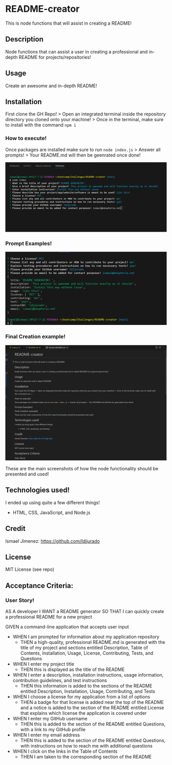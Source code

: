 # README-creator
This is node functions that will assist in creating a README!

## Description
Node functions that can assist a user in creating a professional and in-depth README for projects/repositories!

## Usage
Create an awesome and in-depth README!

## Installation
First clone the GH Repo! > Open an integrated terminal inside the repository directory you cloned onto your machine! > Once in the terminal, make sure to install with the command `npm i`

### How to execute!
Once packages are installed make sure to run `node index.js` > Answer all prompts! > Your README.md will then be geenrated once done!

![How to excute in console](./imgs/console.png)


### Prompt Examples!
![Finished console prompts](./imgs/finished.png)

### Final Creation example!
![Prompt examples!](./imgs/example.png)

These are the main screenshots of how the node functionality should be presented and used!

## Technologies used!
I ended up using quite a few different things!
- HTML, CSS, JavaScript, and Node.js

## Credit
Ismael Jimenez: https://github.com/Idjjurado

## License
MIT License (see repo)

## Acceptance Criteria:

### User Story!
AS A developer
I WANT a README generator
SO THAT I can quickly create a professional README for a new project

GIVEN a command-line application that accepts user input
- WHEN I am prompted for information about my application repository
    - THEN a high-quality, professional README.md is generated with the title of my project and sections entitled Description, Table of Contents, Installation, Usage, License, Contributing, Tests, and Questions
- WHEN I enter my project title
    - THEN this is displayed as the title of the README
- WHEN I enter a description, installation instructions, usage information, contribution guidelines, and test instructions
    - THEN this information is added to the sections of the README entitled Description, Installation, Usage, Contributing, and Tests
- WHEN I choose a license for my application from a list of options
    - THEN a badge for that license is added near the top of the README and a notice is added to the section of the README entitled License that explains which license the application is covered under
- WHEN I enter my GitHub username
    - THEN this is added to the section of the README entitled Questions, with a link to my GitHub profile
- WHEN I enter my email address
    - THEN this is added to the section of the README entitled Questions, with instructions on how to reach me with additional questions
- WHEN I click on the links in the Table of Contents
    - THEN I am taken to the corresponding section of the README


